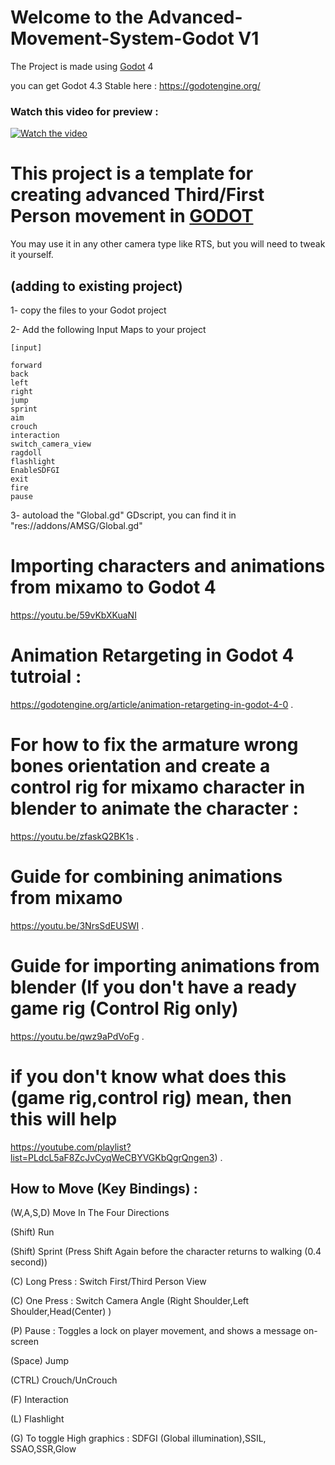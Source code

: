 # Welcome to the Advanced-Movement-System-Godot V1

The Project is made using [Godot](https://github.com/godotengine/godot) 4

you can get Godot 4.3 Stable here : https://godotengine.org/

### Watch this video for preview :

[![Watch the video](https://img.youtube.com/vi/TiIriuw9s9U/hqdefault.jpg)](https://youtu.be/TiIriuw9s9U)

# This project is a template for creating advanced Third/First Person movement in [GODOT](https://github.com/godotengine/godot)
You may use it in any other camera type like RTS, but you will need to tweak it yourself.

## (adding to existing project)
1- copy the files to your Godot project 

2- Add the following Input Maps to your project

```
[input]

forward
back
left
right
jump
sprint
aim
crouch
interaction
switch_camera_view
ragdoll
flashlight
EnableSDFGI
exit
fire
pause
```

3- autoload the "Global.gd" GDscript, you can find it in "res://addons/AMSG/Global.gd"


# Importing characters and animations from mixamo to Godot 4
https://youtu.be/59vKbXKuaNI

# Animation Retargeting in Godot 4 tutroial :
https://godotengine.org/article/animation-retargeting-in-godot-4-0 .

# For how to fix the armature wrong bones orientation and create a control rig for mixamo character in blender to animate the character :
https://youtu.be/zfaskQ2BK1s .

# Guide for combining animations from mixamo
https://youtu.be/3NrsSdEUSWI .

# Guide for importing animations from blender (If you don't have a ready game rig (Control Rig only)
https://youtu.be/qwz9aPdVoFg .

# if you don't know what does this (game rig,control rig) mean, then this will help 
https://youtube.com/playlist?list=PLdcL5aF8ZcJvCyqWeCBYVGKbQgrQngen3) .


## How to Move (Key Bindings) :

(W,A,S,D) Move In The Four Directions

(Shift) Run

(Shift) Sprint (Press Shift Again before the character returns to walking (0.4 second))

(C) Long Press : Switch First/Third Person View

(C) One Press : Switch Camera Angle (Right Shoulder,Left Shoulder,Head(Center) )

(P) Pause : Toggles a lock on player movement, and shows a message on-screen

(Space) Jump

(CTRL) Crouch/UnCrouch



(F) Interaction

(L) Flashlight

(G) To toggle High graphics : SDFGI (Global illumination),SSIL, SSAO,SSR,Glow
